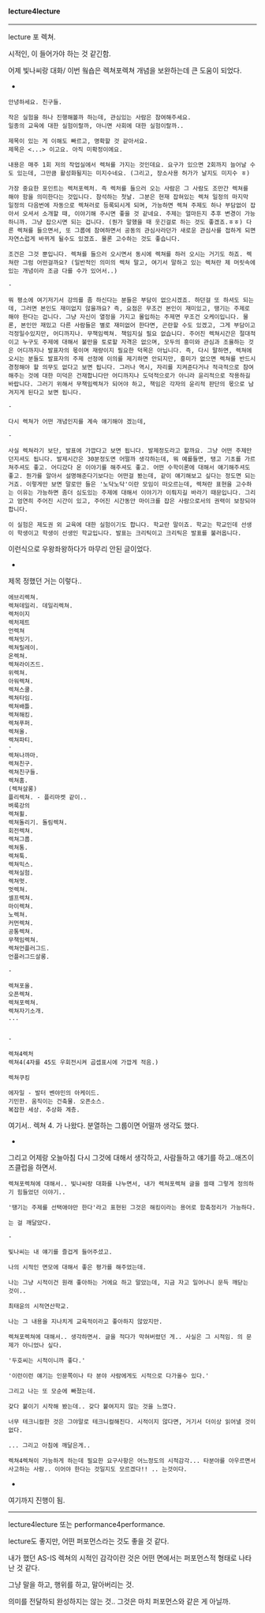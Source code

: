 #### lecture4lecture

---

lecture 포 렉쳐.

시적인, 이 들어가야 하는 것 같긴함.

어제 빛나씨랑 대화/ 이번 웤숍은 렉쳐포렉쳐 개념을 보완하는데 큰 도움이 되었다.

-



```
안녕하세요. 친구들.

작은 실험을 하나 진행해볼까 하는데, 관심있는 사람은 참여해주세요.
일종의 교육에 대한 실험이랄까, 아니면 사회에 대한 실험이랄까..

제목이 있는 게 이해도 빠르고, 명확할 것 같아서요.
제목은 <...> 이고요. 아직 미확정이에요.

내용은 매주 1회 저의 작업실에서 렉쳐를 가지는 것인데요. 요구가 있으면 2회까지 늘어날 수도 있는데, 그만큼 활성화될지는 미지수네요. (그리고, 장소사용 허가가 날지도 미지수 ㅎ)

가장 중요한 포인트는 렉처포렉처. 즉 렉처를 들으러 오는 사람은 그 사람도 조만간 렉쳐를 해야 함을 의미한다는 것입니다. 참석하는 첫날. 그분은 현재 잡혀있는 렉쳐 일정의 마지막 일정의 다음번에 자동으로 렉쳐러로 등록되시게 되며, 가능하면 렉쳐 주제도 하나 부담없이 잡아서 오셔서 소개할 때, 이야기해 주시면 좋을 것 같네요. 주제는 얼마든지 추후 변경이 가능하니까. 그냥 잡으시면 되는 겁니다. (뭔가 말했을 때 웃긴걸로 하는 것도 좋겠죠.ㅎㅎ) 다른 렉쳐를 들으면서, 또 그룹에 참여하면서 공동의 관심사라던가 새로운 관심사를 접하게 되면 자연스럽게 바뀌게 될수도 있겠죠. 물론 고수하는 것도 좋습니다.

조건은 그것 뿐입니다. 렉쳐를 들으러 오시면서 동시에 렉쳐를 하러 오시는 거기도 하죠. 렉쳐란 그럼 어떤걸까요? (일반적인 의미의 렉쳐 말고, 여기서 말하고 있는 렉쳐란 제 머릿속에 있는 개념이라 조금 다를 수가 있어서..)

-

뭐 평소에 여기저기서 강의를 좀 하신다는 분들은 부담이 없으시겠죠. 하던걸 또 하셔도 되는데, 그러면 본인도 재미없지 않을까요? 즉, 요점은 무조건 본인이 재미있고, 땡기는 주제로 해야 한다는 겁니다. 그냥 자신이 열정을 가지고 몰입하는 주제면 무조건 오케이입니다. 물론, 본인만 재밌고 다른 사람들은 별로 재미없어 한다면, 곤란할 수도 있겠고, 그게 부담이고 걱정일수있지만, 어디까지나. 무책임렉쳐. 책임지실 필요 없습니다. 주어진 렉쳐시간은 절대적이고 누구도 주제에 대해서 불만을 토로할 자격은 없으며, 모두의 흥미와 관심과 조율하는 것은 어디까지나 발표자의 몫이며 재량이지 필요한 덕목은 아닙니다. 즉, 다시 말하면, 렉쳐에 오시는 분들도 발표자의 주제 선정에 이의를 제기하면 안되지만, 흥미가 없으면 렉쳐를 반드시 경청해야 할 의무도 없다고 보면 됩니다. 그러나 역시, 자리를 지켜준다거나 적극적으로 참여해주는 것에 대한 미덕은 건재합니다만 어디까지나 도덕적으로가 아니라 윤리적으로 작용하길 바랍니다. 그러기 위해서 무책임렉쳐가 되어야 하고, 책임은 각자의 윤리적 판단의 몫으로 남겨지게 된다고 보면 됩니다.

-

다시 렉쳐가 어떤 개념인지를 계속 얘기해야 겠는데, 

-

사실 렉쳐라기 보단, 발표에 가깝다고 보면 됩니다. 발제정도라고 할까요. 그냥 어떤 주제만 던지셔도 됩니다. 발제시간은 30분정도면 어떨까 생각하는데, 뭐 예를들면, 탱고 기초를 가르쳐주셔도 좋고. 어디갔다 온 이야기를 해주셔도 좋고. 어떤 수학이론에 대해서 얘기해주셔도 좋고. 뭔가를 알아서 설명해준다기보다는 어떤걸 봤는데, 같이 얘기해보고 싶다는 정도면 되는 거죠. 이렇게만 보면 말로만 들은 '노닥노닥'이란 모임이 떠오르는데, 렉쳐란 표현을 고수하는 이유는 가능하면 좀더 심도있는 주제에 대해서 이야기가 이뤄지길 바라기 때문입니다. 그리고 엄연히 주어진 시간이 있고, 주어진 시간동안 마이크를 잡은 사람으로서의 권력이 보장되야 합니다.

이 실험은 제도권 외 교육에 대한 실험이기도 합니다. 학교란 말이죠. 학교는 학교인데 선생이 학생이고 학생이 선생인 학교입니다. 발표는 크리틱이고 크리틱은 발표를 불러옵니다. 
```

이런식으로 우왕좌왕하다가 마무리 안된 글이었다.

-

제목 정했던 거는 이렇다..

```
에브리렉쳐.
렉쳐데일리. 데일리렉쳐.
렉처이지
렉처제트
언렉쳐
렉쳐잇기.
렉쳐릴레이.
온렉쳐.
렉쳐라이즈드.
위렉쳐.
아워렉쳐.
렉쳐스쿨.
렉쳐타임.
렉쳐배틀.
렉쳐해킹.
렉쳐푸퍼.
렉쳐올.
렉쳐파티.
-
렉쳐나까마.
렉쳐친구.
렉쳐친구들.
렉쳐홈.
(렉쳐살롱)
플리렉쳐. - 플리마켓 같이..
벼룩강의
렉쳐휠.
렉쳐돌리기. 돌림렉쳐.
회전렉쳐.
렉쳐그룹.
렉쳐통.
렉쳐툭.
렉쳐믹스.
렉쳐실험.
렉쳐멋.
멋렉쳐.
셀프렉쳐.
마이렉쳐.
노렉쳐.
커먼렉쳐.
공통렉쳐.
무책임렉쳐.
렉쳐언플러그드.
언플러그드살롱.

-

렉쳐포올.
오픈렉쳐.
렉쳐포렉쳐.
렉쳐자기소개.
...


-

렉쳐4렉처
렉쳐4(4자를 45도 우회전시켜 곱셉표시에 가깝게 적음.)

렉쳐쿠킹

에자일 - 발터 벤야민의 아케이드.
기민한. 움직이는 건축물. 오픈소스.
복잡한 세상. 추상화 계층.
```

여기서.. 렉쳐 4. 가 나왔다. 분열하는 그룹이면 어떨까 생각도 했다.

-

그리고 어제랑 오늘아침 다시 그것에 대해서 생각하고, 사람들하고 얘기를 하고..애즈이즈클럽을 하면서.

```
렉쳐포렉쳐에 대해서.. 빛나씨랑 대화를 나누면서, 내가 렉쳐포렉쳐 글을 쓸때 그렇게 정의하기 힘들었던 이야기..

'땡기는 주제를 선택애야만 한다'라고 표현된 그것은 해킹이라는 용어로 함축정리가 가능하다.

는 걸 깨달았다.

-

빛나씨는 내 얘기를 즐겁게 들어주셨고.

나의 시적인 면모에 대해서 좋은 평가를 해주었는데.

나는 그냥 시적이건 원래 좋아하는 거에요 하고 말았는데, 지금 자고 일어나니 문득 깨닫는 것이..

최태윤의 시적연산학교.

나는 그 내용을 지나치게 교육적이라고 좋아하지 않았지만.

렉쳐포렉쳐에 대해서.. 생각하면서. 글을 적다가 막혀버렸던 게.. 사실은 그 시적임. 의 문제가 아니었나 싶다.

'두호씨는 시적이니까 좋다.'

'이런이런 얘기는 인문쪽이나 타 분야 사람에게도 시적으로 다가올수 있다.'

그리고 나는 또 모순에 빠졌는데.

갖다 붙이기 시작해 봤는데.. 갖다 붙여지지 않는 것을 느꼈다.

너무 테크니컬한 것은 그야말로 테크니컬해진다. 시적이지 않다면, 거기서 더이상 읽어낼 것이 없다.

... 그리고 아침에 깨달은게..

렉쳐4렉쳐이 가능하게 하는데 필요한 요구사항은 어느정도의 시적감각... 타분야를 아우르면서 사고하는 사람.. 이어야 한다는 것일지도 모르겠다!! .. 는것이다.
```

-

여기까지 진행이 됨.

---

lecture4lecture 또는 performance4performance.

lecture도 좋지만, 어떤 퍼포먼스라는 것도 좋을 것 같다.

내가 했던 AS-IS 렉쳐의 시적인 감각이란 것은 어떤 면에서는 퍼포먼스적 형태로 나타난 것 같다.

그냥 말을 하고, 행위를 하고, 말아버리는 것.

의미를 전달하되 완성하지는 않는 것.. 그것은 마치 퍼포먼스와 같은 게 아닐까.


